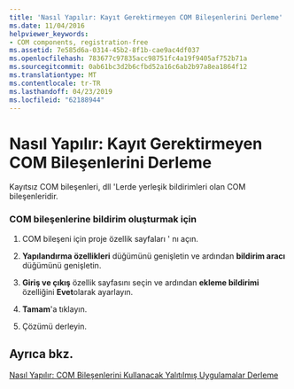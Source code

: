 ```yaml
---
title: 'Nasıl Yapılır: Kayıt Gerektirmeyen COM Bileşenlerini Derleme'
ms.date: 11/04/2016
helpviewer_keywords:
- COM components, registration-free
ms.assetid: 7e585d6a-0314-45b2-8f1b-cae9ac4df037
ms.openlocfilehash: 783677c97835acc98751fc4a19f9405af752b71a
ms.sourcegitcommit: 0ab61bc3d2b6cfbd52a16c6ab2b97a8ea1864f12
ms.translationtype: MT
ms.contentlocale: tr-TR
ms.lasthandoff: 04/23/2019
ms.locfileid: "62188944"
---
```

# <a name="how-to-build-registration-free-com-components"></a>Nasıl Yapılır: Kayıt Gerektirmeyen COM Bileşenlerini Derleme

Kayıtsız COM bileşenleri, dll 'Lerde yerleşik bildirimleri olan COM bileşenleridir.

### <a name="to-build-manifests-into-com-components"></a>COM bileşenlerine bildirim oluşturmak için

1. COM bileşeni için proje özellik sayfaları ' nı açın.

1. **Yapılandırma özellikleri** düğümünü genişletin ve ardından **bildirim aracı** düğümünü genişletin.

1. **Giriş ve çıkış** özellik sayfasını seçin ve ardından **ekleme bildirimi** özelliğini **Evet**olarak ayarlayın.

1. **Tamam**'a tıklayın.

1. Çözümü derleyin.

## <a name="see-also"></a>Ayrıca bkz.

[Nasıl Yapılır: COM Bileşenlerini Kullanacak Yalıtılmış Uygulamalar Derleme](how-to-build-isolated-applications-to-consume-com-components.md)
